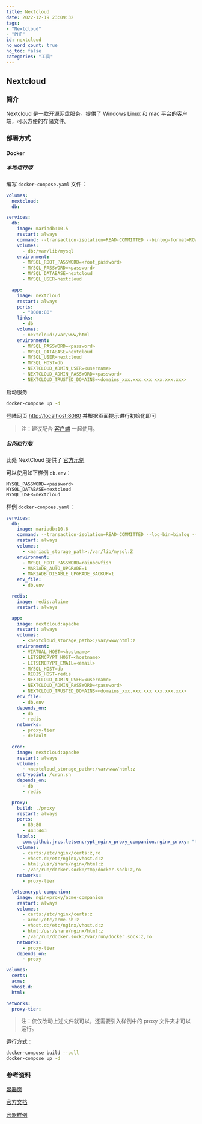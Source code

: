 ```yaml
---
title: Nextcloud
date: 2022-12-19 23:09:32
tags:
- "Nextcloud"
- "PHP"
id: nextcloud
no_word_count: true
no_toc: false
categories: "工具"
---
```


## Nextcloud

### 简介

Nextcloud 是一款开源网盘服务。提供了 Windows Linux 和 mac 平台的客户端，可以方便的存储文件。

### 部署方式

#### Docker

##### 本地运行版

编写 `docker-compose.yaml` 文件：

```yaml
volumes:
  nextcloud:
  db:

services:
  db:
    image: mariadb:10.5
    restart: always
    command: --transaction-isolation=READ-COMMITTED --binlog-format=ROW
    volumes:
      - db:/var/lib/mysql
    environment:
      - MYSQL_ROOT_PASSWORD=<root_password>
      - MYSQL_PASSWORD=<password>
      - MYSQL_DATABASE=nextcloud
      - MYSQL_USER=nextcloud

  app:
    image: nextcloud
    restart: always
    ports:
      - "8080:80"
    links:
      - db
    volumes:
      - nextcloud:/var/www/html
    environment:
      - MYSQL_PASSWORD=<password>
      - MYSQL_DATABASE=nextcloud
      - MYSQL_USER=nextcloud
      - MYSQL_HOST=db
      - NEXTCLOUD_ADMIN_USER=<username>
      - NEXTCLOUD_ADMIN_PASSWORD=<password>
      - NEXTCLOUD_TRUSTED_DOMAINS=<domains_xxx.xxx.xxx xxx.xxx.xxx>
```

启动服务

```bash
docker-compose up -d 
```

登陆网页 [http://localhost:8080](http://localhost:8080) 并根据页面提示进行初始化即可

> 注：建议配合 [客户端](https://nextcloud.com/install/) 一起使用。

##### 公网运行版

此处 NextCloud 提供了 [官方示例](https://github.com/nextcloud/docker/tree/master/.examples)

可以使用如下样例 `db.env`：

```text
MYSQL_PASSWORD=<password>
MYSQL_DATABASE=nextcloud
MYSQL_USER=nextcloud
```

样例 `docker-compoes.yaml`：

```yaml
services:
  db:
    image: mariadb:10.6
    command: --transaction-isolation=READ-COMMITTED --log-bin=binlog --binlog-format=ROW
    restart: always
    volumes:
      - <mariadb_storage_path>:/var/lib/mysql:Z
    environment:
      - MYSQL_ROOT_PASSWORD=rainbowfish
      - MARIADB_AUTO_UPGRADE=1
      - MARIADB_DISABLE_UPGRADE_BACKUP=1
    env_file:
      - db.env

  redis:
    image: redis:alpine
    restart: always

  app:
    image: nextcloud:apache
    restart: always
    volumes:
      - <nextcloud_storage_path>:/var/www/html:z
    environment:
      - VIRTUAL_HOST=<hostname>
      - LETSENCRYPT_HOST=<hostname>
      - LETSENCRYPT_EMAIL=<email>
      - MYSQL_HOST=db
      - REDIS_HOST=redis
      - NEXTCLOUD_ADMIN_USER=<username>
      - NEXTCLOUD_ADMIN_PASSWORD=<password>
      - NEXTCLOUD_TRUSTED_DOMAINS=<domains_xxx.xxx.xxx xxx.xxx.xxx>
    env_file:
      - db.env
    depends_on:
      - db
      - redis
    networks:
      - proxy-tier
      - default

  cron:
    image: nextcloud:apache
    restart: always
    volumes:
      - <nextcloud_storage_path>:/var/www/html:z
    entrypoint: /cron.sh
    depends_on:
      - db
      - redis

  proxy:
    build: ./proxy
    restart: always
    ports:
      - 80:80
      - 443:443
    labels:
      com.github.jrcs.letsencrypt_nginx_proxy_companion.nginx_proxy: "true"
    volumes:
      - certs:/etc/nginx/certs:z,ro
      - vhost.d:/etc/nginx/vhost.d:z
      - html:/usr/share/nginx/html:z
      - /var/run/docker.sock:/tmp/docker.sock:z,ro
    networks:
      - proxy-tier

  letsencrypt-companion:
    image: nginxproxy/acme-companion
    restart: always
    volumes:
      - certs:/etc/nginx/certs:z
      - acme:/etc/acme.sh:z
      - vhost.d:/etc/nginx/vhost.d:z
      - html:/usr/share/nginx/html:z
      - /var/run/docker.sock:/var/run/docker.sock:z,ro
    networks:
      - proxy-tier
    depends_on:
      - proxy

volumes:
  certs:
  acme:
  vhost.d:
  html:

networks:
  proxy-tier:
```

> 注：仅仅改动上述文件就可以，还需要引入样例中的 proxy 文件夹才可以运行。

运行方式：

```bash
docker-compose build --pull
docker-compose up -d
```

### 参考资料

[容器页](https://hub.docker.com/_/nextcloud)

[官方文档](https://docs.nextcloud.com/server/latest/admin_manual/installation/#installation)

[容器样例](https://github.com/nextcloud/docker/tree/master/.examples)
